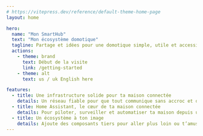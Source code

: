 ```yaml
---
# https://vitepress.dev/reference/default-theme-home-page
layout: home

hero:
  name: "Mon SmartHub"
  text: "Mon écosystème domotique"
  tagline: Partage et idées pour une domotique simple, utile et accessible à tous.
  actions:
    - theme: brand
      text: Début de la visite
      link: /getting-started
    - theme: alt
      text: us / uk English here

features:
  - title: Une infrastructure solide pour ta maison connectée
    details: Un réseau fiable pour que tout communique sans accroc et de manière sécurisée.
  - title: Home Assistant, le cœur de ta maison connectée
    details: Pour piloter, surveiller et automatiser ta maison depuis un seul endroit.
  - title: Un écosystème à ton image
    details: Ajoute des composants tiers pour aller plus loin ou t’amuser avec de nouvelles idées.
---
```

